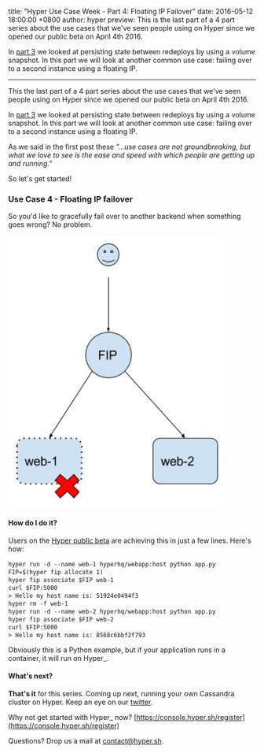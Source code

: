 title: "Hyper Use Case Week - Part 4: Floating IP Failover"
date: 2016-05-12 18:00:00 +0800
author: hyper
preview: This is the last part of a 4 part series about the use cases that we've seen people using on Hyper since we opened our public beta on April 4th 2016.

In [part 3](https://blog.hyper.sh/hyper-use-case-week-part-3-volume-snapshot-and-restore.html) we looked at persisting state between redeploys by using a volume snapshot. In this part we will look at another common use case: failing over to a second instance using a floating IP.

---

This the last part of a 4 part series about the use cases that we've seen people using on Hyper since we opened our public beta on April 4th 2016.

In [part 3](https://blog.hyper.sh/hyper-use-case-week-part-3-volume-snapshot-and-restore.html) we looked at persisting state between redeploys by using a volume snapshot. In this part we will look at another common use case: failing over to a second instance using a floating IP.

As we said in the first post these _"...use cases are not groundbreaking, but what we love to see is the ease and speed with which people are getting up and running."_

So let's get started!

### Use Case 4 - Floating IP failover

So you'd like to gracefully fail over to another backend when something goes wrong? No problem.

![Associate a floating IP with one web server and failover to a second](images/hyper-use-case-week-part-4-floating-IP-failover/1.png)

#### How do I do it?

Users on the [Hyper public beta](https://console.hyper.sh/register) are achieving this in just a few lines. Here's how:

``` shell
hyper run -d --name web-1 hyperhq/webapp:host python app.py
FIP=$(hyper fip allocate 1)
hyper fip associate $FIP web-1
curl $FIP:5000
> Hello my host name is: 51924e0494f3
hyper rm -f web-1
hyper run -d --name web-2 hyperhq/webapp:host python app.py
hyper fip associate $FIP web-2
curl $FIP:5000
> Hello my host name is: 8568c6bbf2f793
```

Obviously this is a Python example, but if your application runs in a container, it will run on Hyper_.

#### What's next?

**That's it** for this series. Coming up next, running your own Cassandra cluster on Hyper. Keep an eye on our [twitter](https://twitter.com/hyper_sh).

Why not get started with Hyper_ now? [https://console.hyper.sh/register](https://console.hyper.sh/register)

Questions? Drop us a mail at [contact@hyper.sh](mailto:contact@hyper.sh).
